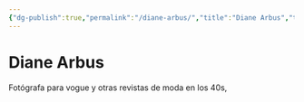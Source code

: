 ```yaml
---
{"dg-publish":true,"permalink":"/diane-arbus/","title":"Diane Arbus","tags":["Referencia,"],"noteIcon":"","created":"2023-05-09T16:06:54.000-05:00","updated":"2023-05-08T15:14:08.000-05:00"}
---
```



# Diane Arbus

Fotógrafa para vogue y otras revistas de moda en los 40s, 
